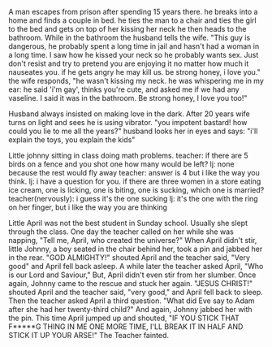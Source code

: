 A man escapes from prison after spending 15 years there.
he breaks into a home and finds a couple in bed.
he ties the man to a chair and ties the girl to the bed and gets on top of her kissing her neck
he then heads to the bathroom.
While in the bathroom the husband tells the wife.
"This guy is dangerous, he probably spent a long time in jail and hasn't had a woman
 in a long time.
I saw how he kissed your neck so he probably wants sex.  Just don't resist and
try to pretend you are enjoying it no matter how much it nauseates you.  if he gets
angry he may kill us.  be strong honey, i love you."
the wife responds, "he wasn't kissing my neck.  he was whispering me in my ear:
he said 'i'm gay', thinks you're cute, and asked me if we had any vaseline.
I said it was in the bathroom.
Be strong honey, I love you too!"

Husband always insisted on making love in the dark.
After 20 years wife turns on light and sees he is using vibrator.
"you impotent bastard!  how could you lie to me all the years?"
husband looks her in eyes and says: "i'll explain the toys, you explain the kids"

Little johnny sitting in class doing math problems.
teacher: if there are 5 birds on a fence and you shot one how many would be left?
lj: none because the rest would fly away
teacher: answer is 4 but i like the way you think.
lj: i have a question for you.  if there are three women in a store eating ice cream,
one is licking, one is biting, one is sucking, which one is married?
teacher(nervously): i guess it's the one sucking
lj: it's the one with the ring on her finger, but i like the way you are thinking

Little April was not the best student in Sunday school.
Usually she slept through the class.
One day the teacher called on her while she was napping, "Tell me, April, who created the universe?"
When April didn't stir, little Johnny, a boy seated in the chair behind her, took a pin and jabbed her in the rear.
"GOD ALMIGHTY!" shouted April and the teacher said, "Very good" and April fell back asleep.
A while later the teacher asked April, "Who is our Lord and Saviour," But, April didn't even stir from her slumber.
Once again, Johnny came to the rescue and stuck her again.
"JESUS CHRIST!" shouted April and the teacher said, "very good," and April fell back to sleep.
Then the teacher asked April a third question.
"What did Eve say to Adam after she had her twenty-third child?"
And again, Johnny jabbed her with the pin.
This time April jumped up and shouted, "IF YOU STICK THAT F*****G THING IN ME ONE MORE TIME, I'LL BREAK IT IN HALF AND STICK IT UP YOUR ARSE!"
The Teacher fainted.
